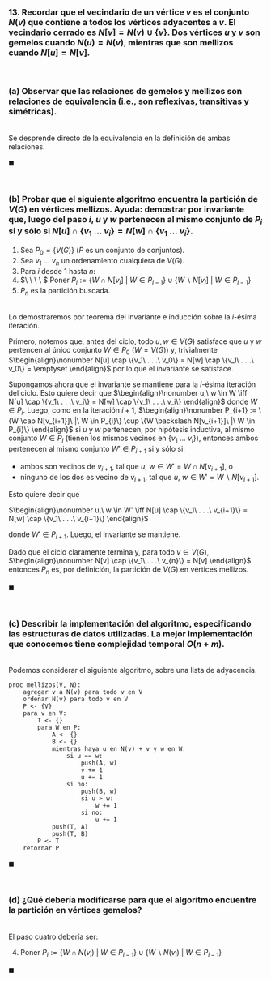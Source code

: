 ### 13. Recordar que el vecindario de un vértice $v$ es el conjunto $N(v)$ que contiene a todos los vértices adyacentes a $v$. El vecindario cerrado es $N[v] = N(v) \cup \{v\}$. Dos vértices $u$ y $v$ son gemelos cuando $N(u) = N(v)$, mientras que son mellizos cuando $N[u] = N[v]$.

<br>

### (a) Observar que las relaciones de gemelos y mellizos son relaciones de equivalencia (i.e., son reflexivas, transitivas y simétricas).

\
Se desprende directo de la equivalencia en la definición de ambas relaciones. 

$\blacksquare$


<br>

### (b) Probar que el siguiente algoritmo encuentra la partición de $V(G)$ en vértices mellizos. Ayuda: demostrar por invariante que, luego del paso $i$, $u$ y $w$ pertenecen al mismo conjunto de $P_i$ si y sólo si $N[u] \cap \{v_1\ . . .\ v_i\} = N[w] \cap \{v_1\ . . .\ v_i\}$.

1. Sea $P_0 = \{V(G)\}$ ($P$ es un conjunto de conjuntos).
2. Sea $v_1\ . . .\ v_n$ un ordenamiento cualquiera de $V(G)$.
3. Para $i$ desde $1$ hasta $n$:
4. $\ \ \ \ $ Poner $P_i := \{W \cap N[v_i]\ |\ W \in P_{i−1}\} \cup \{W \backslash N[v_i]\ |\ W \in P_{i−1}\}$
5. $P_n$ es la partición buscada.

\
Lo demostraremos por teorema del invariante e inducción sobre la $i$-ésima iteración.

Primero, notemos que, antes del ciclo, todo $u, w \in V(G)$ satisface que $u$ y $w$ pertencen al único conjunto $W \in P_0$ ($W = V(G)$) y, trivialmente 
$\begin{align}\nonumber
N[u] \cap \{v_1\ . . .\ v_0\} = N[w] \cap \{v_1\ . . .\ v_0\} = \emptyset 
\end{align}$
por lo que el invariante se satisface.

Supongamos ahora que el invariante se mantiene para la $i$-ésima iteración del ciclo. Esto quiere decir que
$\begin{align}\nonumber
    u,\ w \in W \iff N[u] \cap \{v_1\ . . .\ v_i\} = N[w] \cap \{v_1\ . . .\ v_i\}
\end{align}$
donde $W \in P_i$. Luego, como en la iteración $i+1$,
$\begin{align}\nonumber
    P_{i+1} := \{W \cap N[v_{i+1}]\ |\ W \in P_{i}\} \cup \{W \backslash N[v_{i+1}]\ |\ W \in P_{i}\}
\end{align}$
si $u$ y $w$ pertenecen, por hipótesis inductiva, al mismo conjunto $W \in P_i$ (tienen los mismos vecinos en $\{v_1\ ...\ v_i\}$), entonces ambos pertenecen al mismo conjunto $W' \in P_{i+1}$ si y sólo si:
- ambos son vecinos de $v_{i+1}$, tal que $u,\ w \in W' = W \cap N[v_{i+1}]$, o 
- ninguno de los dos es vecino de $v_{i+1}$, tal que $u,\ w \in W' = W \backslash N[v_{i+1}]$. 

Esto quiere decir que

$\begin{align}\nonumber
    u,\ w \in W' \iff N[u] \cap \{v_1\ . . .\ v_{i+1}\} = N[w] \cap \{v_1\ . . .\ v_{i+1}\}
\end{align}$

donde $W' \in P_{i+1}$. Luego, el invariante se mantiene.

Dado que el ciclo claramente termina y, para todo $v \in V(G)$,
$\begin{align}\nonumber
    N[v] \cap \{v_1\ . . .\ v_{n}\} = N[v]
\end{align}$
entonces $P_n$ es, por definición, la partición de $V(G)$ en vértices mellizos.

$\blacksquare$


<br>

### (c) Describir la implementación del algoritmo, especificando las estructuras de datos utilizadas. La mejor implementación que conocemos tiene complejidad temporal $O(n + m)$.

\
Podemos considerar el siguiente algoritmo, sobre una lista de adyacencia.

```
proc mellizos(V, N):
    agregar v a N(v) para todo v en V
    ordenar N(v) para todo v en V
    P <- {V}
    para v en V:
        T <- {}
        para W en P:
            A <- {}
            B <- {}
            mientras haya u en N(v) + v y w en W:
                si u == w:
                    push(A, w)
                    v += 1
                    u += 1
                si no:
                    push(B, w)
                    si u > w:
                        w += 1
                    si no:
                        u += 1
            push(T, A)
            push(T, B)
        P <- T
    retornar P
```
$\blacksquare$


<br>

### (d) ¿Qué debería modificarse para que el algoritmo encuentre la partición en vértices gemelos?

\
El paso cuatro debería ser:

4. Poner $P_i := \{W \cap N(v_i)\ |\ W \in P_{i−1}\} \cup \{W \backslash N(v_i)\ |\ W \in P_{i−1}\}$

$\blacksquare$
